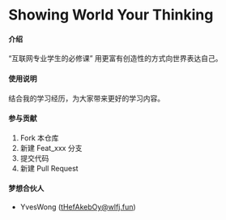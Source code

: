 # Showing World Your Thinking

#### 介绍
“互联网专业学生的必修课”
用更富有创造性的方式向世界表达自己。

#### 使用说明

结合我的学习经历，为大家带来更好的学习内容。

#### 参与贡献

1.  Fork 本仓库
2.  新建 Feat_xxx 分支
3.  提交代码
4.  新建 Pull Request

#### 梦想合伙人

* YvesWong (tHefAkebOy@wlfj.fun)

